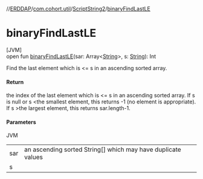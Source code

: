 //[ERDDAP](../../../index.md)/[com.cohort.util](../index.md)/[ScriptString2](index.md)/[binaryFindLastLE](binary-find-last-l-e.md)

# binaryFindLastLE

[JVM]\
open fun [binaryFindLastLE](binary-find-last-l-e.md)(sar: Array&lt;[String](https://docs.oracle.com/en/java/javase/21/docs/api/java.base/java/lang/String.html)&gt;, s: [String](https://docs.oracle.com/en/java/javase/21/docs/api/java.base/java/lang/String.html)): Int

Find the last element which is &lt;= s in an ascending sorted array.

#### Return

the index of the last element which is &lt;= s in an ascending sorted array. If s is null or s &lt;the smallest element, this returns -1 (no element is appropriate). If s &gt;the largest element, this returns sar.length-1.

#### Parameters

JVM

| | |
|---|---|
| sar | an ascending sorted String[] which may have duplicate values |
| s |